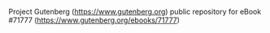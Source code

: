 Project Gutenberg (https://www.gutenberg.org) public repository
for eBook #71777 (https://www.gutenberg.org/ebooks/71777)
